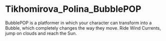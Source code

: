 # Tikhomirova_Polina_BubblePOP
BubblePOP is a platformer in which your character can transform into a Bubble, which completely changes the way they move. Ride Wind Currents, jump on clouds and reach the Sun.
